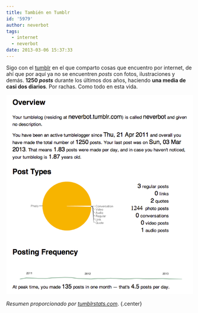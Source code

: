 ```yaml
---
title: También en Tumblr
id: '5979'
author: neverbot
tags:
  - internet
  - neverbot
date: 2013-03-06 15:37:33
---
```


Sigo con el [tumblr](http://neverbot.tumblr.com/) en el que comparto cosas que encuentro por internet, de ahí que por aquí ya no se encuentren _posts_ con fotos, ilustraciones y demás. **1250 _posts_** durante los últimos dos años, haciendo **una media de casi dos diarios**. Por rachas. Como todo en esta vida.

![Resumen de mi tumblr](./tambien-en-tumblr/neverbot.tumblr.com_.png)

_Resumen proporcionado por [tumblrstats.com](http://tumblrstats.com/)_. {.center}
